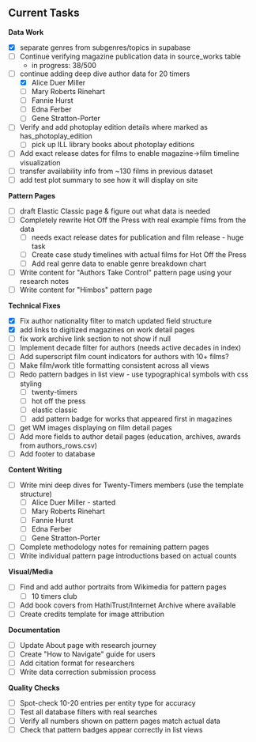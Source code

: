 ## Current Tasks

**Data Work**
- [x] separate genres from subgenres/topics in supabase
- [ ] Continue verifying magazine publication data in source_works table
  - in progress: 38/500
- [ ] continue adding deep dive author data for 20 timers
  - [X] Alice Duer Miller
  - [ ] Mary Roberts Rinehart
  - [ ] Fannie Hurst
  - [ ] Edna Ferber
  - [ ] Gene Stratton-Porter
- [ ] Verify and add photoplay edition details where marked as has_photoplay_edition
  - [ ] pick up ILL library books about photoplay editions
- [ ] Add exact release dates for films to enable magazine→film timeline visualization
- [ ] transfer availability info from ~130 films in previous dataset
- [ ] add test plot summary to see how it will display on site

**Pattern Pages**

- [ ] draft Elastic Classic page & figure out what data is needed
- [ ] Completely rewrite Hot Off the Press with real example films from the data
  - [ ] needs exact release dates for publication and film release - huge task
  - [ ] Create case study timelines with actual films for Hot Off the Press
  - [ ] Add real genre data to enable genre breakdown chart
- [ ] Write content for "Authors Take Control" pattern page using your research notes
- [ ] Write content for "Himbos" pattern page

**Technical Fixes**
- [x] Fix author nationality filter to match updated field structure
- [x] add links to digitized magazines on work detail pages
- [ ] fix work archive link section to not show if null
- [ ] Implement decade filter for authors (needs active decades in index)
- [ ] Add superscript film count indicators for authors with 10+ films?
- [ ] Make film/work title formatting consistent across all views
- [ ] Redo pattern badges in list view - use typographical symbols with css styling
  - [ ] twenty-timers
  - [ ] hot off the press
  - [ ] elastic classic
  - [ ] add pattern badge for works that appeared first in magazines
- [ ] get WM images displaying on film detail pages
- [ ] Add more fields to author detail pages (education, archives, awards from authors_rows.csv)
- [ ] Add footer to database

**Content Writing**
- [ ] Write mini deep dives for Twenty-Timers members (use the template structure)
  - [ ] Alice Duer Miller - started
  - [ ] Mary Roberts Rinehart
  - [ ] Fannie Hurst
  - [ ] Edna Ferber
  - [ ] Gene Stratton-Porter
- [ ] Complete methodology notes for remaining pattern pages
- [ ] Write individual pattern page introductions based on actual counts

**Visual/Media**
- [ ] Find and add author portraits from Wikimedia for pattern pages
  - [ ] 10 timers club
- [ ] Add book covers from HathiTrust/Internet Archive where available
- [ ] Create credits template for image attribution

**Documentation**
- [ ] Update About page with research journey
- [ ] Create "How to Navigate" guide for users
- [ ] Add citation format for researchers
- [ ] Write data correction submission process

**Quality Checks**
- [ ] Spot-check 10-20 entries per entity type for accuracy
- [ ] Test all database filters with real searches
- [ ] Verify all numbers shown on pattern pages match actual data
- [ ] Check that pattern badges appear correctly in list views